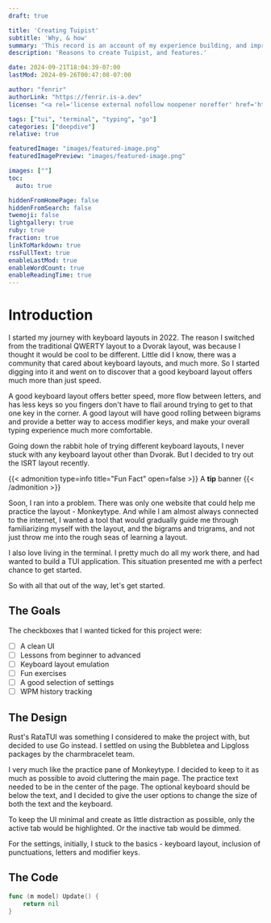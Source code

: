 ```yaml
---
draft: true

title: 'Creating Tuipist'
subtitle: 'Why, & how'
summary: 'This record is an account of my experience building, and improving my command line typing practice tool - Tuipist.'
description: 'Reasons to create Tuipist, and features.'

date: 2024-09-21T18:04:39-07:00
lastMod: 2024-09-26T00:47:08-07:00

author: "fenrir"
authorLink: "https://fenrir.is-a.dev"
license: "<a rel='license external nofollow noopener noreffer' href='https://opensource.org/licenses/GPL-3.0' target='_blank'>GPL-3.0</a>"

tags: ["tui", "terminal", "typing", "go"]
categories: ["deepdive"]
relative: true

featuredImage: "images/featured-image.png"
featuredImagePreview: "images/featured-image.png"

images: [""]
toc:
  auto: true

hiddenFromHomePage: false
hiddenFromSearch: false
twemoji: false
lightgallery: true
ruby: true
fraction: true
linkToMarkdown: true
rssFullText: true
enableLastMod: true
enableWordCount: true
enableReadingTime: true
---
```

# Introduction

I started my journey with keyboard layouts in 2022. The reason I switched from the 
traditional QWERTY layout to a Dvorak layout, was because I thought it would be cool to
be different. Little did I know, there was a community that cared about keyboard layouts,
and much more. So I started digging into it and went on to discover that a good keyboard
layout offers much more than just speed.

A good keyboard layout offers better speed, more flow between letters, and has less keys
so you fingers don't have to flail around trying to get to that one key in the corner. A
good layout will have good rolling between bigrams and provide a better way to access
modifier keys, and make your overall typing experience much more comfortable.

Going down the rabbit hole of trying different keyboard layouts, I never stuck
with any keyboard layout other than Dvorak. But I decided to try out the ISRT layout 
recently. 

{{< admonition type=info title="Fun Fact" open=false >}}
A **tip** banner
{{< /admonition >}}

Soon, I ran into a problem. There was only one website that could help me practice the
layout - Monkeytype. And while I am almost always connected to the internet, I wanted
a tool that would gradually guide me through familiarizing myself with the layout, and the
bigrams and trigrams, and not just throw me into the rough seas of learning a layout.

I also love living in the terminal. I pretty much do all my work there, and had wanted to
build a TUI application. This situation presented me with a perfect chance to get started.

So with all that out of the way, let's get started.

## The Goals

The checkboxes that I wanted ticked for this project were:
- [ ] A clean UI
- [ ] Lessons from beginner to advanced
- [ ] Keyboard layout emulation
- [ ] Fun exercises
- [ ] A good selection of settings
- [ ] WPM history tracking

## The Design

Rust's RataTUI was something I considered to make the project with, but decided to use
Go instead. I settled on using the Bubbletea and Lipgloss packages by the charmbracelet
team.

I very much like the practice pane of Monkeytype. I decided to keep to it as much as 
possible to avoid cluttering the main page. The practice text needed to be in the center
of the page. The optional keyboard should be below the text, and I decided to give the 
user options to change the size of both the text and the keyboard.

To keep the UI minimal and create as little distraction as possible, only the active tab 
would be highlighted. Or the inactive tab would be dimmed.

For the settings, initially, I stuck to the basics - keyboard layout, inclusion of
punctuations, letters and modifier keys.

## The Code

```go {open=true, title="main.go"}
func (m model) Update() {
    return nil
}
```
